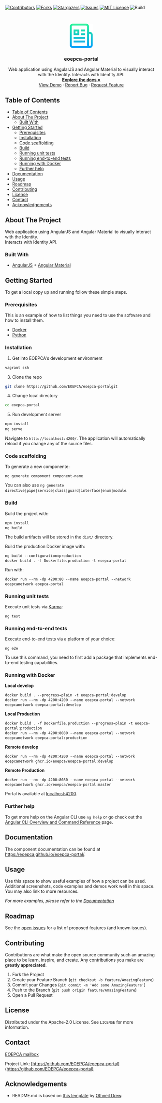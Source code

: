 <!--
***
*** To avoid retyping too much info. Do a search and replace for the following:
*** eoepca-portal
-->

<!-- PROJECT SHIELDS -->
<!--
*** See the bottom of this document for the declaration of the reference variables
*** for contributors-url, forks-url, etc. This is an optional, concise syntax you may use.
*** https://www.markdownguide.org/basic-syntax/#reference-style-links
-->

[![Contributors][contributors-shield]][contributors-url]
[![Forks][forks-shield]][forks-url]
[![Stargazers][stars-shield]][stars-url]
[![Issues][issues-shield]][issues-url]
[![MIT License][license-shield]][license-url]
![Build][build-shield]

<!-- PROJECT LOGO -->
<br />
<p align="center">
  <a href="https://github.com/EOEPCA/eoepca-portal">
    <img src="images/logo.png" alt="Logo" width="80" height="80">
  </a>

<h3 align="center">eoepca-portal</h3>

  <p align="center">
    Web application using AngularJS and Angular Material to visually interact with the Identity. 
    Interacts with Identity API.
    <br />
    <a href="https://github.com/EOEPCA/eoepca-portal"><strong>Explore the docs »</strong></a>
    <br />
    <a href="https://github.com/EOEPCA/eoepca-portal">View Demo</a>
    ·
    <a href="https://github.com/EOEPCA/eoepca-portal/issues">Report Bug</a>
    ·
    <a href="https://github.com/EOEPCA/eoepca-portal/issues">Request Feature</a>
  </p>
</p>

## Table of Contents

- [Table of Contents](#table-of-contents)
- [About The Project](#about-the-project)
  - [Built With](#built-with)
- [Getting Started](#getting-started)
  - [Prerequisites](#prerequisites)
  - [Installation](#installation)
  - [Code scaffolding](#code-scaffolding)
  - [Build](#build)
  - [Running unit tests](#running-unit-tests)
  - [Running end-to-end tests](#running-end-to-end-tests)
  - [Running with Docker](#running-with-docker)
  - [Further help](#further-help)
- [Documentation](#documentation)
- [Usage](#usage)
- [Roadmap](#roadmap)
- [Contributing](#contributing)
- [License](#license)
- [Contact](#contact)
- [Acknowledgements](#acknowledgements)

<!-- ABOUT THE PROJECT -->

## About The Project

Web application using AngularJS and Angular Material to visually interact with the Identity.  
Interacts with Identity API.

### Built With

- [AngularJS](https://angularjs.org/) + [Angular Material](https://material.angular.io/)

<!-- GETTING STARTED -->

## Getting Started

To get a local copy up and running follow these simple steps.

### Prerequisites

This is an example of how to list things you need to use the software and how to install them.

- [Docker](https://www.docker.com/)
- [Python](https://www.python.org//)

### Installation

1. Get into EOEPCA's development environment

```sh
vagrant ssh
```

3. Clone the repo

```sh
git clone https://github.com/EOEPCA/eoepca-portalgit
```

4. Change local directory

```sh
cd eoepca-portal
```

5. Run development server

```sh
npm install
ng serve
```
Navigate to `http://localhost:4200/`. The application will automatically reload if you change any of the source files.

### Code scaffolding

To generate a new componente:
```shell
ng generate component component-name
``` 
You can also use `ng generate directive|pipe|service|class|guard|interface|enum|module`.

### Build

Build the project with:
```shell
npm install
ng build
``` 
The build artifacts will be stored in the `dist/` directory.

Build the production Docker image with:
```shell
ng build --configuration=production
docker build . -f Dockerfile.production -t eoepca-portal
```
Run with:
```shell
docker run --rm -dp 4200:80 --name eoepca-portal --network eoepcanetwork eoepca-portal
```

### Running unit tests

Execute unit tests via [Karma](https://karma-runner.github.io):
```shell
ng test
```

### Running end-to-end tests

Execute end-to-end tests via a platform of your choice:
```shell
ng e2e
``` 

To use this command, you need to first add a package that implements end-to-end testing capabilities.

### Running with Docker

**Local develop**
```shell
docker build . --progress=plain -t eoepca-portal:develop
docker run --rm -dp 4200:4200 --name eoepca-portal --network eoepcanetwork eoepca-portal:develop
```

**Local Production**
```shell
docker build . -f Dockerfile.production --progress=plain -t eoepca-portal:production
docker run --rm -dp 4200:8080 --name eoepca-portal --network eoepcanetwork eoepca-portal:production
```

**Remote develop**
```shell
docker run --rm -dp 4200:4200 --name eoepca-portal --network eoepcanetwork ghcr.io/eoepca/eoepca-portal:develop
```

**Remote Production**
```shell
docker run --rm -dp 4200:8080 --name eoepca-portal --network eoepcanetwork ghcr.io/eoepca/eoepca-portal:master
```

Portal is available at [localhost:4200](http://localhost:4200).

### Further help

To get more help on the Angular CLI use `ng help` or go check out the [Angular CLI Overview and Command Reference](https://angular.io/cli) page.

## Documentation

The component documentation can be found at https://eoepca.github.io/eoepca-portal/.

<!-- USAGE EXAMPLES -->

## Usage

Use this space to show useful examples of how a project can be used. Additional screenshots, code examples and demos work well in this space. You may also link to more resources.

_For more examples, please refer to the [Documentation](https://example.com)_

<!-- ROADMAP -->

## Roadmap

See the [open issues](https://github.com/EOEPCA/eoepca-portal/issues) for a list of proposed features (and known issues).

<!-- CONTRIBUTING -->

## Contributing

Contributions are what make the open source community such an amazing place to be learn, inspire, and create. Any contributions you make are **greatly appreciated**.

1. Fork the Project
2. Create your Feature Branch (`git checkout -b feature/AmazingFeature`)
3. Commit your Changes (`git commit -m 'Add some AmazingFeature'`)
4. Push to the Branch (`git push origin feature/AmazingFeature`)
5. Open a Pull Request

<!-- LICENSE -->

## License

Distributed under the Apache-2.0 License. See `LICENSE` for more information.

## Contact

[EOEPCA mailbox](eoepca.systemteam@telespazio.com)

Project Link: [https://github.com/EOEPCA/eoepca-portal](https://github.com/EOEPCA/eoepca-portal)

## Acknowledgements

- README.md is based on [this template](https://github.com/othneildrew/Best-README-Template) by [Othneil Drew](https://github.com/othneildrew).


[contributors-shield]: https://img.shields.io/github/contributors/EOEPCA/eoepca-portalsvg?style=flat-square
[contributors-url]: https://github.com/EOEPCA/eoepca-portal/graphs/contributors
[forks-shield]: https://img.shields.io/github/forks/EOEPCA/eoepca-portalsvg?style=flat-square
[forks-url]: https://github.com/EOEPCA/eoepca-portal/network/members
[stars-shield]: https://img.shields.io/github/stars/EOEPCA/eoepca-portalsvg?style=flat-square
[stars-url]: https://github.com/EOEPCA/eoepca-portal/stargazers
[issues-shield]: https://img.shields.io/github/issues/EOEPCA/eoepca-portalsvg?style=flat-square
[issues-url]: https://github.com/EOEPCA/eoepca-portal/issues
[license-shield]: https://img.shields.io/github/license/EOEPCA/eoepca-portalsvg?style=flat-square
[license-url]: https://github.com/EOEPCA/eoepca-portal/blob/master/LICENSE
[build-shield]: https://www.travis-ci.com/EOEPCA/eoepca-portalsvg?branch=master